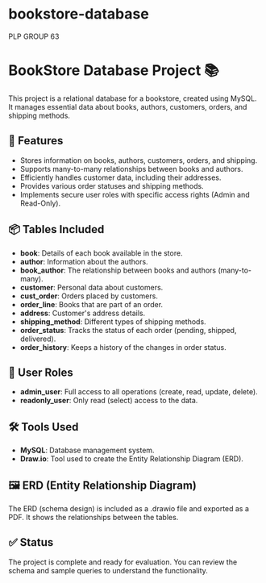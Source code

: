# bookstore-database
PLP GROUP 63
# BookStore Database Project 📚

This project is a relational database for a bookstore, created using MySQL. It manages essential data about books, authors, customers, orders, and shipping methods.

## 🔧 Features
- Stores information on books, authors, customers, orders, and shipping.
- Supports many-to-many relationships between books and authors.
- Efficiently handles customer data, including their addresses.
- Provides various order statuses and shipping methods.
- Implements secure user roles with specific access rights (Admin and Read-Only).

## 📦 Tables Included
- **book**: Details of each book available in the store.
- **author**: Information about the authors.
- **book_author**: The relationship between books and authors (many-to-many).
- **customer**: Personal data about customers.
- **cust_order**: Orders placed by customers.
- **order_line**: Books that are part of an order.
- **address**: Customer's address details.
- **shipping_method**: Different types of shipping methods.
- **order_status**: Tracks the status of each order (pending, shipped, delivered).
- **order_history**: Keeps a history of the changes in order status.

## 👥 User Roles
- **admin_user**: Full access to all operations (create, read, update, delete).
- **readonly_user**: Only read (select) access to the data.

## 🛠 Tools Used
- **MySQL**: Database management system.
- **Draw.io**: Tool used to create the Entity Relationship Diagram (ERD).

## 🖼 ERD (Entity Relationship Diagram)
The ERD (schema design) is included as a .drawio file and exported as a PDF. It shows the relationships between the tables.

## ✅ Status
The project is complete and ready for evaluation. You can review the schema and sample queries to understand the functionality.

